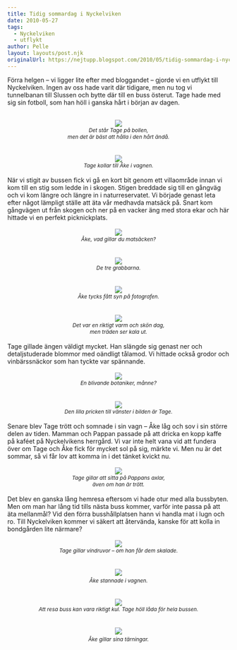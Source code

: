 ```yaml
---
title: Tidig sommardag i Nyckelviken
date: 2010-05-27
tags: 
  - Nyckelviken
  - utflykt	
author: Pelle
layout: layouts/post.njk
originalUrl: https://nejtupp.blogspot.com/2010/05/tidig-sommardag-i-nyckelviken.html
---
```


Förra helgen – vi ligger lite efter med bloggandet – gjorde vi en utflykt till Nyckelviken. Ingen av oss hade varit där tidigare, men nu tog vi tunnelbanan till Slussen och bytte där till en buss österut. Tage hade med sig sin fotboll, som han höll i ganska hårt i början av dagen.<br><br><div style="text-align: center;"><img src="../../../../img/Utflykt+till+Nyckelviken-_MG_9820.jpg"><br><span style="font-size:85%;"><span style="font-style: italic;">Det står Tage på bollen,<br>men det är bäst att hålla i den hårt ändå.</span></span><br></div><br><br><div style="text-align: center;"><img src="../../../../img/Utflykt+till+Nyckelviken-_MG_9826.jpg"><br><span style="font-size:85%;"><span style="font-style: italic;">Tage kollar till Åke i vagnen.</span></span><br></div><br>När vi stigit av bussen fick vi gå en kort bit genom ett villaområde innan vi kom till en stig som ledde in i skogen. Stigen breddade sig till en gångväg och vi kom längre och längre in i naturreservatet. Vi började genast leta efter något lämpligt ställe att äta vår medhavda matsäck på. Snart kom gångvägen ut från skogen och ner på en vacker äng med stora ekar och här hittade vi en perfekt picknickplats.<br><br><div style="text-align: center;"><img src="../../../../img/Utflykt+till+Nyckelviken-_MG_9841.jpg"><br><span style="font-size:85%;"><span style="font-style: italic;">Åke, vad gillar du matsäcken?</span></span><br><br><br><img src="../../../../img/Utflykt+till+Nyckelviken-_MG_9866.jpg"><br><span style="font-size:85%;"><span style="font-style: italic;">De tre grabbarna.</span></span><br><br></div><br><div style="text-align: center;"><img src="../../../../img/Utflykt+till+Nyckelviken-_MG_9868.jpg"><br></div><div style="text-align: center;"><span style="font-style: italic;font-size:85%;">Åke tycks fått syn på fotografen.</span><br><br></div><br><div style="text-align: center;"><img src="../../../../img/Utflykt+till+Nyckelviken-_MG_9888.jpg"><br><span style="font-size:85%;"><span style="font-style: italic;">Det var en riktigt varm och skön dag,<br>men träden ser kala ut.</span></span><br></div><br>Tage gillade ängen väldigt mycket. Han slängde sig genast ner och detaljstuderade blommor med oändligt tålamod. Vi hittade också grodor och vinbärssnäckor som han tyckte var spännande.<br><br><div style="text-align: center;"><img src="../../../../img/Utflykt+till+Nyckelviken-_MG_9886.jpg"><br></div><div style="text-align: center;"><span style="font-size:85%;"><span style="font-style: italic;">En blivande botaniker, månne?</span></span><br><br></div><br><div style="text-align: center;"><img src="../../../../img/Utflykt+till+Nyckelviken-_MG_9902.jpg"><br></div><div style="text-align: center;"><span style="font-size:85%;"><span style="font-style: italic;">Den lilla pricken till vänster i bilden är Tage.</span></span><br><br><div style="text-align: left;">Senare blev Tage trött och somnade i sin vagn – Åke låg och sov i sin större delen av tiden. Mamman och Pappan passade på att dricka en kopp kaffe på kaféet på Nyckelvikens herrgård. Vi var inte helt vana vid att fundera över om Tage och Åke fick för mycket sol på sig, märkte vi. Men nu är det sommar, så vi får lov att komma in i det tänket kvickt nu.<br></div><br><img src="../../../../img/Utflykt+till+Nyckelviken-_MG_9918.jpg"><br><span style="font-size:85%;"><span style="font-style: italic;">Tage gillar att sitta på Pappans axlar,<br>även om han är trött.</span></span><br><br><div style="text-align: left;">Det blev en ganska lång hemresa eftersom vi hade otur med alla bussbyten. Men om man har lång tid tills nästa buss kommer, varför inte passa på att äta mellanmål? Vid den förra busshållplatsen hann vi handla mat i lugn och ro. Till Nyckelviken kommer vi säkert att återvända, kanske för att kolla in bondgården lite närmare?<br></div><br></div><div style="text-align: center;"><img src="../../../../img/Utflykt+till+Nyckelviken-_MG_9930.jpg"><br><span style="font-size:85%;"><span style="font-style: italic;">Tage gillar vindruvor – om han får dem skalade.</span></span><br><br><br></div><div style="text-align: center;"><img src="../../../../img/Utflykt+till+Nyckelviken-_MG_9938.jpg"><span style="font-style: italic;font-size:85%;"><br>Åke stannade i vagnen.</span><br></div><div style="text-align: center;"><br></div><br><div style="text-align: center;"><img src="../../../../img/Utflykt+till+Nyckelviken-_MG_9950.jpg"><br><span style="font-size:85%;"><span style="font-style: italic;">Att resa buss kan vara riktigt kul. Tage höll låda för hela bussen.</span></span><br><br><br><img src="../../../../img/Utflykt+till+Nyckelviken-_MG_9964.jpg"><span style="font-size:85%;"><span style="font-style: italic;"><br>Åke gillar sina tärningar.</span></span><br></div>
<!-- no comments on this post -->